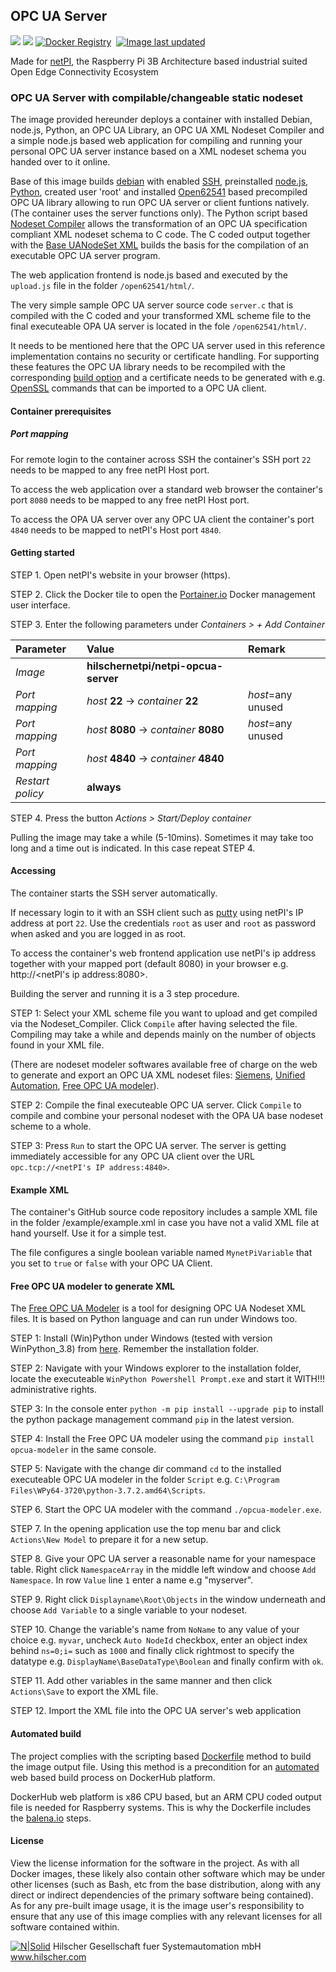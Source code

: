 ## OPC UA Server

[![](https://images.microbadger.com/badges/image/hilschernetpi/netpi-raspbian.svg)](https://microbadger.com/images/hilschernetpi/netpi-opcua-server "OPC UA Server")
[![](https://images.microbadger.com/badges/commit/hilschernetpi/netpi-raspbian.svg)](https://microbadger.com/images/hilschernetpi//netpi-opcua-server "OPC US Server")
[![Docker Registry](https://img.shields.io/docker/pulls/hilschernetpi/netpi-raspbian.svg)](https://registry.hub.docker.com/u/hilschernetpi/netpi-opcua-server/)&nbsp;
[![Image last updated](https://img.shields.io/badge/dynamic/json.svg?url=https://api.microbadger.com/v1/images/hilschernetpi/netpi-opcua-server&label=Image%20last%20updated&query=$.LastUpdated&colorB=007ec6)](http://microbadger.com/images/hilschernetpi/netpi-opcua-server "Image last updated")&nbsp;

Made for [netPI](https://www.netiot.com/netpi/), the Raspberry Pi 3B Architecture based industrial suited Open Edge Connectivity Ecosystem

### OPC UA Server with compilable/changeable static nodeset

The image provided hereunder deploys a container with installed Debian, node.js, Python, an OPC UA Library, an OPC UA XML Nodeset Compiler and a simple node.js based web application for compiling and running your personal OPC UA server instance based on a XML nodeset schema you handed over to it online. 

Base of this image builds [debian](https://www.balena.io/docs/reference/base-images/base-images/) with enabled [SSH](https://en.wikipedia.org/wiki/Secure_Shell), preinstalled [node.js](https://nodejs.org/en/), [Python](https://www.python.org/), created user 'root' and installed [Open62541](https://open62541.org/) based precompiled OPC UA library allowing to run OPC UA server or client funtions natively. (The container uses the server functions only). The Python script based [Nodeset Compiler](https://open62541.org/doc/current/nodeset_compiler.html) allows the transformation of an OPC UA specification compliant XML nodeset schema to C code. The C coded output together with the [Base UANodeSet XML](https://github.com/Pro/UA-Nodeset/blob/59e75b2918b0edc16c8d057874afa7fbb8f0070f/Schema/Opc.Ua.NodeSet2.xml) builds the basis for the compilation of an executable OPC UA server program.   

The web application frontend is node.js based and executed by the `upload.js` file in the folder `/open62541/html/`.

The very simple sample OPC UA server source code `server.c` that is compiled with the C coded and your transformed XML scheme file to the final executeable OPA UA server is located in the fole `/open62541/html/`.

It needs to be mentioned here that the OPC UA server used in this reference implementation contains no security or certificate handling. For supporting these features the OPC UA library needs to be recompiled with the corresponding [build option](https://open62541.org/doc/current/building.html) and a certificate needs to be generated with e.g. [OpenSSL](https://www.openssl.org/) commands that can be imported to a OPC UA client.

#### Container prerequisites

##### Port mapping

For remote login to the container across SSH the container's SSH port `22` needs to be mapped to any free netPI Host port.

To access the web application over a standard web browser the container's port `8080` needs to be mapped to any free netPI Host port.

To access the OPA UA server over any OPC UA client the container's port `4840` needs to be mapped to netPI's Host port `4840`.

#### Getting started

STEP 1. Open netPI's website in your browser (https).

STEP 2. Click the Docker tile to open the [Portainer.io](http://portainer.io/) Docker management user interface.

STEP 3. Enter the following parameters under *Containers > + Add Container*

Parameter | Value | Remark
:---------|:------ |:------
*Image* | **hilschernetpi/netpi-opcua-server**
*Port mapping* | *host* **22** -> *container* **22** | *host*=any unused
*Port mapping* | *host* **8080** -> *container* **8080** | *host*=any unused
*Port mapping* | *host* **4840** -> *container* **4840** | 
*Restart policy* | **always**

STEP 4. Press the button *Actions > Start/Deploy container*

Pulling the image may take a while (5-10mins). Sometimes it may take too long and a time out is indicated. In this case repeat STEP 4.

#### Accessing

The container starts the SSH server automatically.

If necessary login to it with an SSH client such as [putty](http://www.putty.org/) using netPI's IP address at port `22`. Use the credentials `root` as user and `root` as password when asked and you are logged in as root.

To access the container's web frontend application use netPI's ip address together with your mapped port (default 8080) in your browser e.g. http://<netPI's ip address:8080>.

Building the server and running it is a 3 step procedure.

STEP 1: Select your XML scheme file you want to upload and get compiled via the Nodeset_Compiler. Click `Compile` after having selected the file. Compiling may take a while and depends mainly on the number of objects found in your XML file.

(There are nodeset modeler softwares available free of charge on the web to generate and export an OPC UA XML nodeset files: [Siemens](https://support.industry.siemens.com/cs/document/109755133/siemens-opc-ua-modeling-editor-(siome)-for-implementing-opc-ua-companion-specifications?dti=0&lc=en-BH), [Unified Automation](https://www.unified-automation.com/downloads/opc-ua-development.html), [Free OPC UA modeler](https://github.com/FreeOpcUa/opcua-modeler)).  

STEP 2: Compile the final executeable OPC UA server. Click `Compile` to compile and combine your personal nodeset with the OPA UA base nodeset scheme to a whole.

STEP 3: Press `Run` to start the OPC UA server. The server is getting immediately accessible for any OPC UA client over the URL `opc.tcp://<netPI's IP address:4840>`.

#### Example XML

The container's GitHub source code repository includes a sample XML file in the folder /example/example.xml in case you have not a valid XML file at hand yourself. Use it for a simple test.

The file configures a single boolean variable named `MynetPiVariable` that you set to `true` or `false` with your OPC UA Client.

#### Free OPC UA modeler to generate XML

The [Free OPC UA Modeler](https://github.com/FreeOpcUa/opcua-modeler) is a tool for designing OPC UA Nodeset XML files. It is based on Python language and can run under Windows too.

STEP 1: Install (Win)Python under Windows (tested with version WinPython_3.8) from [here](https://sourceforge.net/projects/winpython/files/). Remember the installation folder.

STEP 2: Navigate with your Windows explorer to the installation folder, locate the executeable `WinPython Powershell Prompt.exe` and start it WITH!!! administrative rights.

STEP 3: In the console enter `python -m pip install --upgrade pip` to install the python package management command `pip` in the latest version.

STEP 4: Install the Free OPC UA modeler using the command `pip install opcua-modeler` in the same console.

STEP 5: Navigate with the change dir command `cd` to the installed executeable OPC UA modeler in the folder `Script` e.g. `C:\Program Files\WPy64-3720\python-3.7.2.amd64\Scripts`.

STEP 6. Start the OPC UA modeler with the command `./opcua-modeler.exe`.

STEP 7. In the opening application use the top menu bar and click `Actions\New Model` to prepare it for a new setup.

STEP 8. Give your OPC UA server a reasonable name for your namespace table. Right click `NamespaceArray` in the middle left window and choose `Add Namespace`. In row `Value` line `1` enter a name e.g "myserver".

STEP 9. Right click `Displayname\Root\Objects` in the window underneath and choose `Add Variable` to a  single variable to your nodeset.

STEP 10. Change the variable's name from `NoName` to any value of your choice e.g. `myvar`, uncheck `Auto NodeId` checkbox, enter an object index behind `ns=0;i=` such as `1000` and finally click rightmost to specify the datatype e.g. `DisplayName\BaseDataType\Boolean` and finally confirm with `ok`.

STEP 11. Add other variables in the same manner and then click `Actions\Save` to export the XML file.

STEP 12. Import the XML file into the OPC UA server's web application

#### Automated build

The project complies with the scripting based [Dockerfile](https://docs.docker.com/engine/reference/builder/) method to build the image output file. Using this method is a precondition for an [automated](https://docs.docker.com/docker-hub/builds/) web based build process on DockerHub platform.

DockerHub web platform is x86 CPU based, but an ARM CPU coded output file is needed for Raspberry systems. This is why the Dockerfile includes the [balena.io](https://balena.io/blog/building-arm-containers-on-any-x86-machine-even-dockerhub/) steps.

#### License

View the license information for the software in the project. As with all Docker images, these likely also contain other software which may be under other licenses (such as Bash, etc from the base distribution, along with any direct or indirect dependencies of the primary software being contained).
As for any pre-built image usage, it is the image user's responsibility to ensure that any use of this image complies with any relevant licenses for all software contained within.

[![N|Solid](http://www.hilscher.com/fileadmin/templates/doctima_2013/resources/Images/logo_hilscher.png)](http://www.hilscher.com)  Hilscher Gesellschaft fuer Systemautomation mbH  www.hilscher.com
